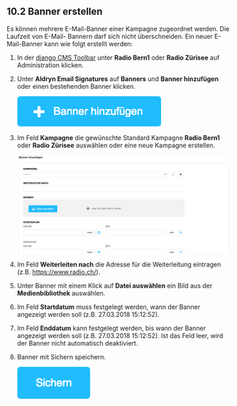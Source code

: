 
<a name="10-2-banner-erstellen">10.2 Banner erstellen</a>
------------
Es können mehrere E-Mail-Banner einer Kampagne zugeordnet werden. Die Laufzeit von E-Mail- Bannern darf sich nicht überschneiden. Ein neuer E-Mail-Banner kann wie folgt erstellt werden:

  1. In der [django CMS Toolbar](../grundlagen.md#1-1-django-cms-toolbar) unter **Radio Bern1** oder **Radio Zürisee** auf Administration klicken.
  2. Unter **Aldryn Email Signatures** auf **Banners** und **Banner hinzufügen** oder einen bestehenden Banner klicken.
    
      ![Banner hinzufuegen](../../screenshots/Bildschirmfoto_Banner_hinzufuegen.png)
  
  3. Im Feld **Kampagne** die gewünschte Standard Kampagne **Radio Bern1** oder **Radio Zürisee** auswählen oder eine neue Kampagne erstellen.
      
      ![Banner](../../screenshots/Bildschirmfoto_Banner.png)
  
  4. Im Feld **Weiterleiten nach** die Adresse für die Weiterleitung eintragen (z.B. https://www.radio.ch/).
  5. Unter Banner mit einem Klick auf **Datei auswählen** ein Bild aus der **Medienbibliothek** auswählen.
  6. Im Feld **Startdatum** muss festgelegt werden, wann der Banner angezeigt werden soll (z.B. 27.03.2018 15:12:52).
  7. Im Feld **Enddatum** kann festgelegt werden, bis wann der Banner angezeigt werden soll (z.B. 27.03.2018 15:12:52). Ist das Feld leer, wird der Banner nicht automatisch deaktiviert.
  8. Banner mit Sichern speichern.
      
      ![Sichern](../../screenshots/Bildschirmfoto_Sichern.png)
